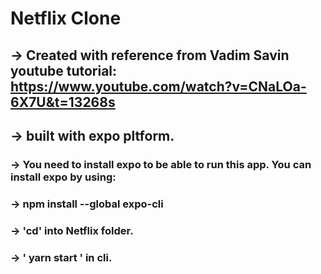 # Netflix Clone
## -> Created with reference from Vadim Savin youtube tutorial: https://www.youtube.com/watch?v=CNaLOa-6X7U&t=13268s
## -> built with expo pltform.


### -> You need to install expo to be able to run this app. You can install expo by using:   
### -> npm install --global expo-cli
### -> 'cd' into Netflix folder.
### -> ' yarn start ' in cli.
 
